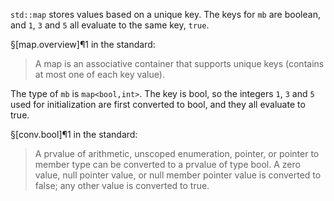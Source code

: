 `std::map` stores values based on a unique key. The keys for `mb` are boolean, and `1`, `3` and `5` all evaluate to the same key, `true`.

§[map.overview]¶1 in the standard:
> A map is an associative container that supports unique keys (contains at most one of each key value).

The type of `mb` is `map<bool,int>`. The key is bool, so the integers `1`, `3` and `5` used for initialization are first converted to bool, and they all evaluate to true.

§[conv.bool]¶1 in the standard:
> A prvalue of arithmetic, unscoped enumeration, pointer, or pointer to member type can be converted to a prvalue of type bool. A zero value, null pointer value, or null member pointer value is converted to false; any other value is converted to true.